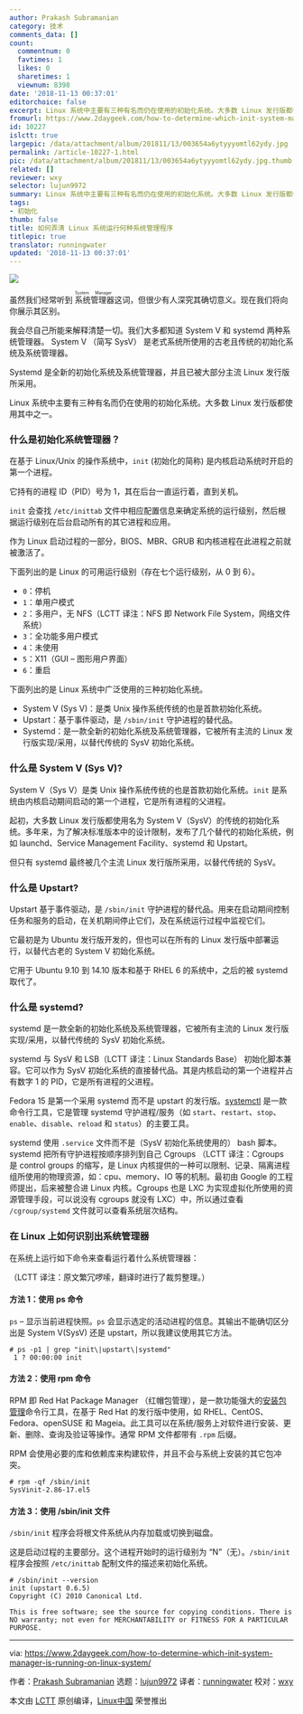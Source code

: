 ```yaml
---
author: Prakash Subramanian
category: 技术
comments_data: []
count:
  commentnum: 0
  favtimes: 1
  likes: 0
  sharetimes: 1
  viewnum: 8398
date: '2018-11-13 00:37:01'
editorchoice: false
excerpt: Linux 系统中主要有三种有名而仍在使用的初始化系统。大多数 Linux 发行版都使用其中之一。
fromurl: https://www.2daygeek.com/how-to-determine-which-init-system-manager-is-running-on-linux-system/
id: 10227
islctt: true
largepic: /data/attachment/album/201811/13/003654a6ytyyyomtl62ydy.jpg
permalink: /article-10227-1.html
pic: /data/attachment/album/201811/13/003654a6ytyyyomtl62ydy.jpg.thumb.jpg
related: []
reviewer: wxy
selector: lujun9972
summary: Linux 系统中主要有三种有名而仍在使用的初始化系统。大多数 Linux 发行版都使用其中之一。
tags:
- 初始化
thumb: false
title: 如何弄清 Linux 系统运行何种系统管理程序
titlepic: true
translator: runningwater
updated: '2018-11-13 00:37:01'
---
```


![](/data/attachment/album/201811/13/003654a6ytyyyomtl62ydy.jpg)


虽然我们经常听到<ruby> 系统管理器 <rt>  System Manager </rt></ruby>这词，但很少有人深究其确切意义。现在我们将向你展示其区别。


我会尽自己所能来解释清楚一切。我们大多都知道 System V 和 systemd 两种系统管理器。 System V （简写 SysV） 是老式系统所使用的古老且传统的初始化系统及系统管理器。


Systemd 是全新的初始化系统及系统管理器，并且已被大部分主流 Linux 发行版所采用。


Linux 系统中主要有三种有名而仍在使用的初始化系统。大多数 Linux 发行版都使用其中之一。


### 什么是初始化系统管理器？


在基于 Linux/Unix 的操作系统中，`init` (初始化的简称) 是内核启动系统时开启的第一个进程。


它持有的进程 ID（PID）号为 1，其在后台一直运行着，直到关机。


`init` 会查找 `/etc/inittab` 文件中相应配置信息来确定系统的运行级别，然后根据运行级别在后台启动所有的其它进程和应用。


作为 Linux 启动过程的一部分，BIOS、MBR、GRUB 和内核进程在此进程之前就被激活了。


下面列出的是 Linux 的可用运行级别（存在七个运行级别，从 0 到 6）。


* `0`：停机
* `1`：单用户模式
* `2`：多用户，无 NFS（LCTT 译注：NFS 即 Network File System，网络文件系统）
* `3`：全功能多用户模式
* `4`：未使用
* `5`：X11（GUI – 图形用户界面）
* `6`：重启


下面列出的是 Linux 系统中广泛使用的三种初始化系统。


* System V (Sys V)：是类 Unix 操作系统传统的也是首款初始化系统。
* Upstart：基于事件驱动，是 `/sbin/init` 守护进程的替代品。
* Systemd：是一款全新的初始化系统及系统管理器，它被所有主流的 Linux 发行版实现/采用，以替代传统的 SysV 初始化系统。


### 什么是 System V (Sys V)?


System V（Sys V）是类 Unix 操作系统传统的也是首款初始化系统。`init` 是系统由内核启动期间启动的第一个进程，它是所有进程的父进程。


起初，大多数 Linux 发行版都使用名为 System V（SysV）的传统的初始化系统。多年来，为了解决标准版本中的设计限制，发布了几个替代的初始化系统，例如 launchd、Service Management Facility、systemd 和 Upstart。


但只有 systemd 最终被几个主流 Linux 发行版所采用，以替代传统的 SysV。


### 什么是 Upstart?


Upstart 基于事件驱动，是 `/sbin/init` 守护进程的替代品。用来在启动期间控制任务和服务的启动，在关机期间停止它们，及在系统运行过程中监视它们。


它最初是为 Ubuntu 发行版开发的，但也可以在所有的 Linux 发行版中部署运行，以替代古老的 System V 初始化系统。


它用于 Ubuntu 9.10 到 14.10 版本和基于 RHEL 6 的系统中，之后的被 systemd 取代了。


### 什么是 systemd?


systemd 是一款全新的初始化系统及系统管理器，它被所有主流的 Linux 发行版实现/采用，以替代传统的 SysV 初始化系统。


systemd 与 SysV 和 LSB（LCTT 译注：Linux Standards Base） 初始化脚本兼容。它可以作为 SysV 初始化系统的直接替代品。其是内核启动的第一个进程并占有数字 1 的 PID，它是所有进程的父进程。


Fedora 15 是第一个采用 systemd 而不是 upstart 的发行版。[systemctl](https://www.2daygeek.com/how-to-check-all-running-services-in-linux/) 是一款命令行工具，它是管理 systemd 守护进程/服务（如 `start`、`restart`、`stop`、`enable`、`disable`、`reload` 和 `status`）的主要工具。


systemd 使用 `.service` 文件而不是（SysV 初始化系统使用的） bash 脚本。systemd 把所有守护进程按顺序排列到自己 Cgroups （LCTT 译注：Cgroups 是 control groups 的缩写，是 Linux 内核提供的一种可以限制、记录、隔离进程组所使用的物理资源，如：cpu、memory、IO 等的机制。最初由 Google 的工程师提出，后来被整合进 Linux 内核。Cgroups 也是 LXC 为实现虚拟化所使用的资源管理手段，可以说没有 cgroups 就没有 LXC）中，所以通过查看 `/cgroup/systemd` 文件就可以查看系统层次结构。


### 在 Linux 上如何识别出系统管理器


在系统上运行如下命令来查看运行着什么系统管理器：


（LCTT 译注：原文繁冗啰嗦，翻译时进行了裁剪整理。）


#### 方法 1：使用 ps 命令


`ps` – 显示当前进程快照。`ps` 会显示选定的活动进程的信息。其输出不能确切区分出是 System V(SysV) 还是 upstart，所以我建议使用其它方法。



```
# ps -p1 | grep "init\|upstart\|systemd"
 1 ? 00:00:00 init
```

#### 方法 2：使用 rpm 命令


RPM 即 Red Hat Package Manager （红帽包管理），是一款功能强大的[安装包管理](https://www.2daygeek.com/category/package-management/)命令行工具，在基于 Red Hat 的发行版中使用，如 RHEL、CentOS、Fedora、openSUSE 和 Mageia。此工具可以在系统/服务上对软件进行安装、更新、删除、查询及验证等操作。通常 RPM 文件都带有 `.rpm` 后缀。


RPM 会使用必要的库和依赖库来构建软件，并且不会与系统上安装的其它包冲突。



```
# rpm -qf /sbin/init
SysVinit-2.86-17.el5
```

#### 方法 3：使用 /sbin/init 文件


`/sbin/init` 程序会将根文件系统从内存加载或切换到磁盘。


这是启动过程的主要部分。这个进程开始时的运行级别为 “N”（无）。`/sbin/init` 程序会按照 `/etc/inittab` 配制文件的描述来初始化系统。



```
# /sbin/init --version
init (upstart 0.6.5)
Copyright (C) 2010 Canonical Ltd.

This is free software; see the source for copying conditions. There is NO warranty; not even for MERCHANTABILITY or FITNESS FOR A PARTICULAR PURPOSE.
```



---


via: <https://www.2daygeek.com/how-to-determine-which-init-system-manager-is-running-on-linux-system/>


作者：[Prakash Subramanian](https://www.2daygeek.com/author/prakash/) 选题：[lujun9972](https://github.com/lujun9972) 译者：[runningwater](https://github.com/runningwater) 校对：[wxy](https://github.com/wxy)


本文由 [LCTT](https://github.com/LCTT/TranslateProject) 原创编译，[Linux中国](https://linux.cn/) 荣誉推出